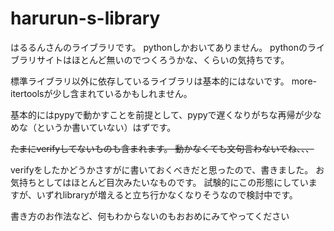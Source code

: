 # harurun-s-library
はるるんさんのライブラリです。
pythonしかおいてありません。
pythonのライブラリサイトはほとんど無いのでつくろうかな、くらいの気持ちです。

標準ライブラリ以外に依存しているライブラリは基本的にはないです。
more-itertoolsが少し含まれているかもしれません。

基本的にはpypyで動かすことを前提として、pypyで遅くなりがちな再帰が少なめな（というか書いていない）はずです。

~~たまにverifyしてないものも含まれます。
動かなくても文句言わないでね、、、~~

verifyをしたかどうかさすがに書いておくべきだと思ったので、書きました。
お気持ちとしてはほとんど目次みたいなものです。
試験的にこの形態にしていますが、いずれlibraryが増えると立ち行かなくなりそうなので検討中です。

書き方のお作法など、何もわからないのもおおめにみてやってください
